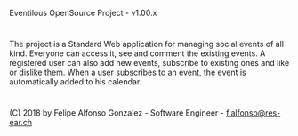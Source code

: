 

Eventilous OpenSource Project  - v1.00.x

#

The project is a Standard Web application for managing social events of all kind. Everyone can access it, see and comment the existing events.
A registered user can also add new events, subscribe to existing ones and like or dislike them. When a user subscribes to an event, the event is automatically added to his calendar.

#

(C) 2018 by Felipe Alfonso Gonzalez - Software Engineer - f.alfonso@res-ear.ch

